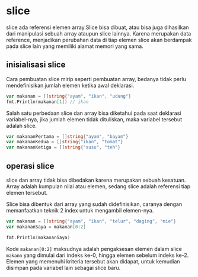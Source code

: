 # slice

slice ada referensi elemen array.Slice bisa dibuat, atau bisa juga dihasilkan dari manipulasi sebuah array ataupun slice lainnya. Karena merupakan data reference, menjadikan perubahan data di tiap elemen slice akan berdampak pada slice lain yang memiliki alamat memori yang sama.

## inisialisasi slice

Cara pembuatan slice mirip seperti pembuatan array, bedanya tidak perlu mendefinisikan jumlah elemen ketika awal deklarasi.

```go
var makanan = []string{"ayam", "ikan", "udang"}
fmt.Println(makanan[1]) // ikan
```

Salah satu perbedaan slice dan array bisa diketahui pada saat deklarasi variabel-nya, jika jumlah elemen tidak dituliskan, maka variabel tersebut adalah slice.

```go
var makananPertama = []string{"ayam", "bayam"}
var makananKedua = []string{"ikan", "tomat"}
var makananKetiga = []string{"susu", "teh"}
```

## operasi slice

slice dan array tidak bisa dibedakan karena merupakan sebuah kesatuan. Array adalah kumpulan nilai atau elemen, sedang slice adalah referensi tiap elemen tersebut.

Slice bisa dibentuk dari array yang sudah didefinisikan, caranya dengan memanfaatkan teknik 2 index untuk mengambil elemen-nya.

```go
var makanan = []string{"ayam", "ikan", "telur", "daging", "mie"}
var makananSaya = makanan[0:2]

fmt.Println(makananSaya)
```

Kode `makanan[0:2]` maksudnya adalah pengaksesan elemen dalam slice `makann` yang dimulai dari indeks ke-0, hingga elemen sebelum indeks ke-2. Elemen yang memenuhi kriteria tersebut akan didapat, untuk kemudian disimpan pada variabel lain sebagai slice baru.
